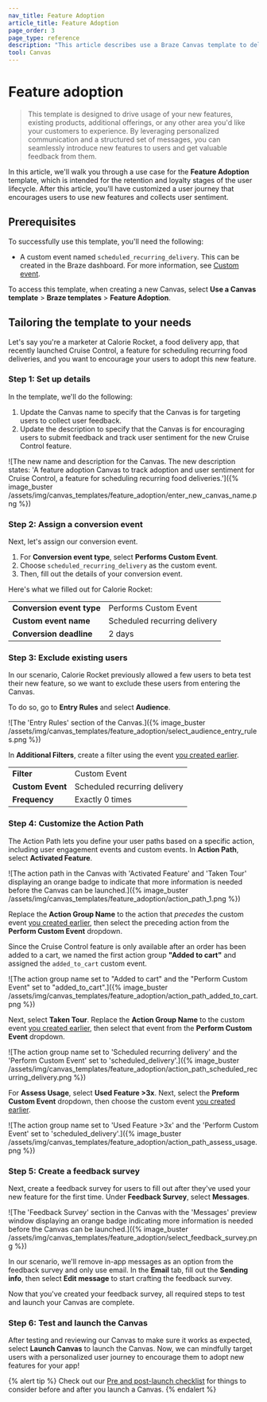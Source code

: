 ```yaml
---
nav_title: Feature Adoption
article_title: Feature Adoption
page_order: 3
page_type: reference
description: "This article describes use a Braze Canvas template to deliver timely personalized messages to highlight the benefits and usage tips."
tool: Canvas
---
```


# Feature adoption

> This template is designed to drive usage of your new features, existing products, additional offerings, or any other area you'd like your customers to experience. By leveraging personalized communication and a structured set of messages, you can seamlessly introduce new features to users and get valuable feedback from them.

In this article, we'll walk you through a use case for the **Feature Adoption** template, which is intended for the retention and loyalty stages of the user lifecycle. After this article, you'll have customized a user journey that encourages users to use new features and collects user sentiment.

## Prerequisites

To successfully use this template, you'll need the following:

- A custom event named `scheduled_recurring_delivery`. This can be created in the Braze dashboard. For more information, see [Custom event]({{site.baseurl}}https://braze.com/docs/user_guide/data_and_analytics/custom_data/custom_events).

To access this template, when creating a new Canvas, select **Use a Canvas template** > **Braze templates** > **Feature Adoption**. 

## Tailoring the template to your needs

Let's say you're a marketer at Calorie Rocket, a food delivery app, that recently launched Cruise Control, a feature for scheduling recurring food deliveries, and you want to encourage your users to adopt this new feature.

### Step 1: Set up details

In the template, we'll do the following:

1. Update the Canvas name to specify that the Canvas is for targeting users to collect user feedback.
2. Update the description to specify that the Canvas is for encouraging users to submit feedback and track user sentiment for the new Cruise Control feature.

![The new name and description for the Canvas. The new description states: 'A feature adoption Canvas to track adoption and user sentiment for Cruise Control, a feature for scheduling recurring food deliveries.']({% image_buster /assets/img/canvas_templates/feature_adoption/enter_new_canvas_name.png %})

### Step 2: Assign a conversion event

Next, let's assign our conversion event.

1. For **Conversion event type**, select **Performs Custom Event**.
2. Choose `scheduled_recurring_delivery` as the custom event.
3. Then, fill out the details of your conversion event.

Here's what we filled out for Calorie Rocket:

<table>
  <tr>
    <td><strong>Conversion event type</strong></td>
    <td>Performs Custom Event</td>
  </tr>
  <tr>
    <td><strong>Custom event name</strong></td>
    <td>Scheduled recurring delivery</td>
  </tr>
  <tr>
    <td><strong>Conversion deadline</strong></td>
    <td>2 days</td>
  </tr>
</table>

### Step 3: Exclude existing users

In our scenario, Calorie Rocket previously allowed a few users to beta test their new feature, so we want to exclude these users from entering the Canvas.

To do so, go to **Entry Rules** and select **Audience**.

![The 'Entry Rules' section of the Canvas.]({% image_buster /assets/img/canvas_templates/feature_adoption/select_audience_entry_rules.png %})

In **Additional Filters**, create a filter using the event [you created earlier](#prerequisites).

<table>
  <tr>
    <td><strong>Filter</strong></td>
    <td>Custom Event</td>
  </tr>
  <tr>
    <td><strong>Custom Event</strong></td>
    <td>Scheduled recurring delivery</td>
  </tr>
  <tr>
    <td><strong>Frequency</strong></td>
    <td>Exactly 0 times</td>
  </tr>
</table>

### Step 4: Customize the Action Path

The Action Path lets you define your user paths based on a specific action, including user engagement events and custom events. In **Action Path**, select **Activated Feature**.

![The action path in the Canvas with 'Activated Feature' and 'Taken Tour' displaying an orange badge to indicate that more information is needed before the Canvas can be launched.]({% image_buster /assets/img/canvas_templates/feature_adoption/action_path_1.png %})

Replace the **Action Group Name** to the action that _precedes_ the custom event [you created earlier](#prerequisites), then select the preceding action from the **Perform Custom Event** dropdown.

Since the Cruise Control feature is only available after an order has been added to a cart, we named the first action group **"Added to cart"** and assigned the `added_to_cart` custom event.

![The action group name set to "Added to cart" and the "Perform Custom Event" set to "added_to_cart".]({% image_buster /assets/img/canvas_templates/feature_adoption/action_path_added_to_cart.png %})

Next, select **Taken Tour**. Replace the **Action Group Name** to the custom event [you created earlier](#prerequisites), then select that event from the **Perform Custom Event** dropdown.

![The action group name set to 'Scheduled recurring delivery' and the 'Perform Custom Event' set to 'scheduled_delivery'.]({% image_buster /assets/img/canvas_templates/feature_adoption/action_path_scheduled_recurring_delivery.png %})

For **Assess Usage**, select **Used Feature >3x**. Next, select the **Preform Custom Event** dropdown, then choose the custom event [you created earlier](#prerequisites).

![The action group name set to 'Used Feature >3x' and the 'Perform Custom Event' set to 'scheduled_delivery'.]({% image_buster /assets/img/canvas_templates/feature_adoption/action_path_assess_usage.png %})

### Step 5: Create a feedback survey

Next, create a feedback survey for users to fill out after they've used your new feature for the first time. Under **Feedback Survey**, select **Messages**.

![The 'Feedback Survey' section in the Canvas with the 'Messages' preview window displaying an orange badge indicating more information is needed before the Canvas can be launched.]({% image_buster /assets/img/canvas_templates/feature_adoption/select_feedback_survey.png %})

In our scenario, we'll remove in-app messages as an option from the feedback survey and only use email. In the **Email** tab, fill out the **Sending info**, then select **Edit message** to start crafting the feedback survey.

Now that you've created your feedback survey, all required steps to test and launch your Canvas are complete.

### Step 6: Test and launch the Canvas

After testing and reviewing our Canvas to make sure it works as expected, select **Launch Canvas** to launch the Canvas. Now, we can mindfully target users with a personalized user journey to encourage them to adopt new features for your app!

{% alert tip %}
Check out our [Pre and post-launch checklist]({{site.baseurl}}/user_guide/engagement_tools/canvas/ideas_and_strategies/pre_post_launch_checklist/#things-to-consider-before-launch) for things to consider before and after you launch a Canvas.
{% endalert %}
